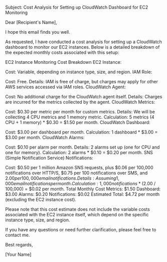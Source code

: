 Subject: Cost Analysis for Setting up CloudWatch Dashboard for EC2 Monitoring

Dear [Recipient's Name],

I hope this email finds you well.

As requested, I have conducted a cost analysis for setting up a CloudWatch dashboard to monitor our EC2 instances. Below is a detailed breakdown of the expected monthly costs associated with this setup:

EC2 Instance Monitoring Cost Breakdown
EC2 Instance:

Cost: Variable, depending on instance type, size, and region.
IAM Role:

Cost: Free.
Details: IAM is free of charge, but charges may apply for other AWS services accessed via IAM roles.
CloudWatch Agent:

Cost: No additional charge for the CloudWatch agent itself.
Details: Charges are incurred for the metrics collected by the agent.
CloudWatch Metrics:

Cost: $0.30 per metric per month for custom metrics.
Details: We will be collecting 4 CPU metrics and 1 memory metric.
Calculation: 5 metrics (4 CPU + 1 memory) * $0.30 = $1.50 per month.
CloudWatch Dashboard:

Cost: $3.00 per dashboard per month.
Calculation: 1 dashboard * $3.00 = $3.00 per month.
CloudWatch Alarms:

Cost: $0.10 per alarm per month.
Details: 2 alarms set up (one for CPU and one for memory).
Calculation: 2 alarms * $0.10 = $0.20 per month.
SNS (Simple Notification Service) Notifications:

Cost: $0.50 per 1 million Amazon SNS requests, plus $0.06 per 100,000 notifications over HTTP/S, $0.75 per 100 notifications over SMS, and $2.00 per 100,000 email notifications.
Details: Assuming 1,000 email notifications per month.
Calculation: 1,000 notifications * ($2.00 / 100,000) = $0.02 per month.
Total Monthly Cost
Metrics: $1.50
Dashboard: $3.00
Alarms: $0.20
Notifications: $0.02
Estimated Total: $4.72 per month (excluding the EC2 instance cost).

Please note that this cost estimate does not include the variable costs associated with the EC2 instance itself, which depend on the specific instance type, size, and region.

If you have any questions or need further clarification, please feel free to contact me.

Best regards,

[Your Name]
